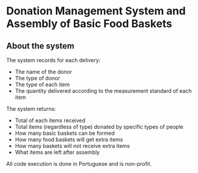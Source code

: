 
# Donation Management System and Assembly of Basic Food Baskets



## About the system
The system records for each delivery:
- The name of the donor
- The type of donor 
- The type of each item
- The quantity delivered according to the measurement standard of each item

The system returns:

- Total of each items received
- Total items (regardless of type) donated by specific types of people
- How many basic baskets can be formed
- How many food baskets will get extra items
- How many baskets will not receive extra items
- What items are left after assembly


All code execution is done in Portuguese and is non-profit.
